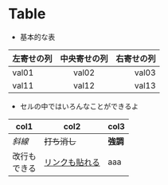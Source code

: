 # Table
- 基本的な表

|左寄せの列|中央寄せの列|右寄せの列|
| :--- | :---: | ---:|
|val01|val02|val03|
|val11|val12|val13|

- セルの中ではいろんなことができるよ

|col1|col2|col3|
|-----|-----|-----|
|*斜線*|~~打ち消し~~|**強調**|
|改行も<br>できる|[リンクも貼れる](https://onanchara.hatenablog.jp/)|aaa|